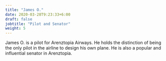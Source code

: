 ```yaml
---
title: "James O."
date: 2020-03-28T9:23:33+6:00
draft: false
jobtitle: "Pilot and Senator"
weight: 5
---
```


James O. is a pilot for Arenztopia Airways. He holds the distinction of being the only pilot in the airline to design his own plane. He is also a popular and influential senator in Arenztopia.

